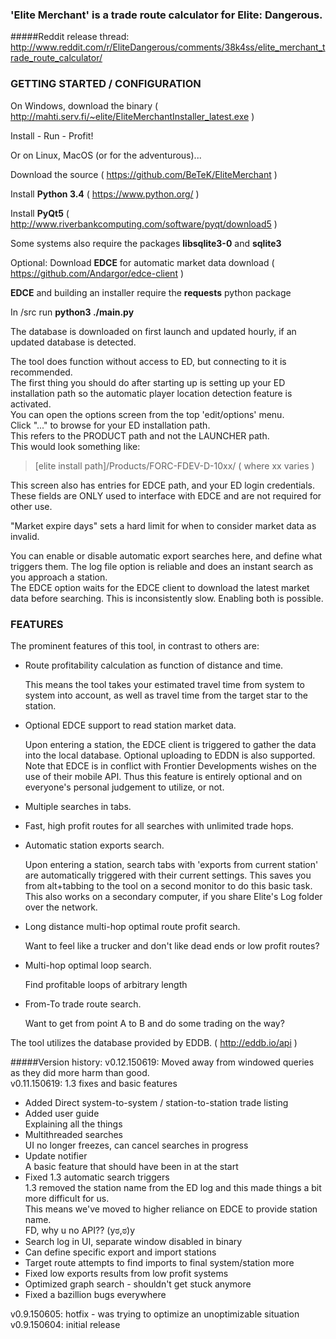 ### 'Elite Merchant' is a trade route calculator for Elite: Dangerous.

#####Reddit release thread:
http://www.reddit.com/r/EliteDangerous/comments/38k4ss/elite_merchant_trade_route_calculator/

### GETTING STARTED / CONFIGURATION
 
On Windows, download the binary ( http://mahti.serv.fi/~elite/EliteMerchantInstaller_latest.exe )

Install - Run - Profit!


Or on Linux, MacOS (or for the adventurous)...

Download the source ( https://github.com/BeTeK/EliteMerchant )

Install **Python 3.4** ( https://www.python.org/ )

Install **PyQt5** ( http://www.riverbankcomputing.com/software/pyqt/download5 )

Some systems also require the packages **libsqlite3-0** and **sqlite3**

Optional: Download **EDCE** for automatic market data download ( https://github.com/Andargor/edce-client )

**EDCE** and building an installer require the **requests** python package

In /src run **python3 ./main.py**
 
 
The database is downloaded on first launch and updated hourly, if an updated database is detected.

The tool does function without access to ED, but connecting to it is recommended.  
The first thing you should do after starting up is setting up your ED installation path so the automatic player location detection feature is activated.  
You can open the options screen from the top 'edit/options' menu.  
Click "..." to browse for your ED installation path.  
This refers to the PRODUCT path and not the LAUNCHER path.  
This would look something like:  
> [elite install path]/Products/FORC-FDEV-D-10xx/     ( where xx varies )

This screen also has entries for EDCE path, and your ED login credentials.  
These fields are ONLY used to interface with EDCE and are not required for other use.
 
"Market expire days" sets a hard limit for when to consider market data as invalid.
 
You can enable or disable automatic export searches here, and define what triggers them. The log file option is reliable and does an instant search as you approach a station.  
The EDCE option waits for the EDCE client to download the latest market data before searching. This is inconsistently slow. Enabling both is possible.

### FEATURES

The prominent features of this tool, in contrast to others are:
- Route profitability calculation as function of distance and time.

  This means the tool takes your estimated travel time from system to system into account, as well as travel time from the target star to the station.
- Optional EDCE support to read station market data.

  Upon entering a station, the EDCE client is triggered to gather the	data into the local database. Optional uploading to EDDN is also supported. Note that EDCE is in conflict with Frontier Developments wishes on the use of their mobile API. Thus this feature is entirely optional
	and on everyone's personal judgement to utilize, or not.
- Multiple searches in tabs.
- Fast, high profit routes for all searches with unlimited trade hops.
- Automatic station exports search.

  Upon entering a station, search tabs with 'exports from current station' are automatically triggered with their current settings. This saves you from alt+tabbing to the tool on a second monitor to do this basic task. This also works on a secondary computer, if you share Elite's Log folder over the network.
- Long distance multi-hop optimal route profit search.

  Want to feel like a trucker and don't like dead ends or low profit routes?
- Multi-hop optimal loop search.

  Find profitable loops of arbitrary length
- From-To trade route search.

  Want to get from point A to B and do some trading on the way?
 
The tool utilizes the database provided by EDDB. ( http://eddb.io/api )

#####Version history:
v0.12.150619: Moved away from windowed queries as they did more harm than good.  
v0.11.150619: 1.3 fixes and basic features  
- Added Direct system-to-system / station-to-station trade listing
- Added user guide  
Explaining all the things
- Multithreaded searches  
UI no longer freezes, can cancel searches in progress
- Update notifier  
A basic feature that should have been in at the start
- Fixed 1.3 automatic search triggers  
1.3 removed the station name from the ED log and this made things a bit more difficult for us.  
This means we've moved to higher reliance on EDCE to provide station name.  
FD, why u no API?? (yಠ,ಠ)y
- Search log in UI, separate window disabled in binary
- Can define specific export and import stations
- Target route attempts to find imports to final system/station more
- Fixed low exports results from low profit systems
- Optimized graph search - shouldn't get stuck anymore
- Fixed a bazillion bugs everywhere

v0.9.150605: hotfix - was trying to optimize an unoptimizable situation  
v0.9.150604: initial release
